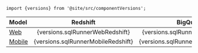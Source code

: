 ```mdx-code-block
import {versions} from '@site/src/componentVersions';
```

Model | Redshift | BigQuery | Snowflake
:--|:-:|:-:|:-:
[Web](/docs/modeling-your-data/modeling-your-data-with-sql-runner/sql-runner-web-data-model/index.md) | {versions.sqlRunnerWebRedshift} | {versions.sqlRunnerWebBigQuery} | {versions.sqlRunnerWebSnowflake}
[Mobile](/docs/modeling-your-data/modeling-your-data-with-sql-runner/sql-runner-mobile-data-model/index.md) | {versions.sqlRunnerMobileRedshift} | {versions.sqlRunnerMobileBigQuery} | {versions.sqlRunnerMobileSnowflake}
